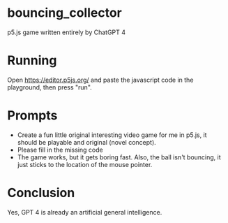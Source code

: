# bouncing_collector
p5.js game written entirely by ChatGPT 4
# Running
Open https://editor.p5js.org/ and paste the javascript code in the playground, then press "run".
# Prompts
* Create a fun little original interesting video game for me in p5.js, it should be playable and original (novel concept).
* Please fill in the missing code
* The game works, but it gets boring fast. Also, the ball isn't bouncing, it just sticks to the location of the mouse pointer.
# Conclusion
Yes, GPT 4 is already an artificial general intelligence.
